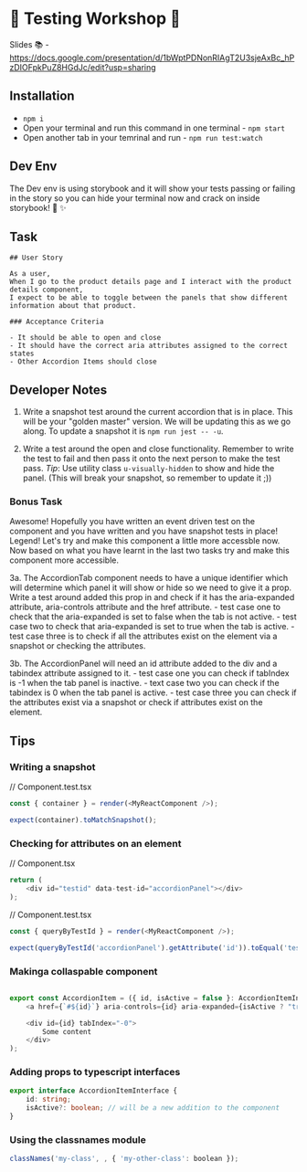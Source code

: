 # :bug: Testing Workshop :bug:

Slides :books: - https://docs.google.com/presentation/d/1bWptPDNonRIAgT2U3sjeAxBc_hPzDIOFpkPuZ8HGdJc/edit?usp=sharing

## Installation

- `npm i`
- Open your terminal and run this command in one terminal - `npm start`
- Open another tab in your temrinal and run - `npm run test:watch`

## Dev Env

The Dev env is using storybook and it will show your tests passing or failing in the story so you can hide your terminal now and crack on inside storybook! :tada: :sparkles:

## Task

```
## User Story

As a user, 
When I go to the product details page and I interact with the product details component, 
I expect to be able to toggle between the panels that show different information about that product.

### Acceptance Criteria

- It should be able to open and close
- It should have the correct aria attributes assigned to the correct states
- Other Accordion Items should close
```


## Developer Notes

1. Write a snapshot test around the current accordion that is in place. This will be your "golden master" version. We will be updating this as we go along. To update a snapshot it is `npm run jest -- -u`.

2. Write a test around the open and close functionality. Remember to write the test to fail and then pass it onto the next person to make the test pass. *Tip*: Use utility class `u-visually-hidden` to show and hide the panel. (This will break your snapshot, so remember to update it ;))

### Bonus Task

Awesome! Hopefully you have written an event driven test on the component and you have written and you have snapshot tests in place! Legend! Let's try and make this component a little more accessble now. Now based on what you have learnt in the last two tasks try and make this component more accessible.

3a. The AccordionTab component needs to have a unique identifier which will determine which panel it will show or hide so we need to give it a prop. Write a test around added this prop in and check if it has the aria-expanded attribute, aria-controls attribute and the href attribute.
    - test case one to check that the aria-expanded is set to false when the tab is not active.
    - test case two to check that aria-expanded is set to true when the tab is active.
    - test case three is to check if all the attributes exist on the element via a snapshot or checking the attributes.

3b. The AccordionPanel will need an id attribute added to the div and a tabindex attribute assigned to it.
    - test case one you can check if tabIndex is -1 when the tab panel is inactive.
    - text case two you can check if the tabindex is 0 when the tab panel is active.
    - test case three you can check if the attributes exist via a snapshot or check if attributes exist on the element.

## Tips

### Writing a snapshot

// Component.test.tsx
```javascript
const { container } = render(<MyReactComponent />);

expect(container).toMatchSnapshot();
```

### Checking for attributes on an element

// Component.tsx
```javascript
return (
    <div id="testid" data-test-id="accordionPanel"></div>
);
```

// Component.test.tsx
```javascript
const { queryByTestId } = render(<MyReactComponent />);

expect(queryByTestId('accordionPanel').getAttribute('id')).toEqual('testId');
```

### Makinga collaspable component

```javascript

export const AccordionItem = ({ id, isActive = false }: AccordionItemInterface) => (
    <a href={`#${id}`} aria-controls={id} aria-expanded={isActive ? "true" : "false"}>My Link</a>

    <div id={id} tabIndex="-0">
        Some content
    </div>
);
```

### Adding props to typescript interfaces 

```typescript
export interface AccordionItemInterface {
    id: string;
    isActive?: boolean; // will be a new addition to the component
}
```

### Using the classnames module

```javascript
classNames('my-class', , { 'my-other-class': boolean });
```